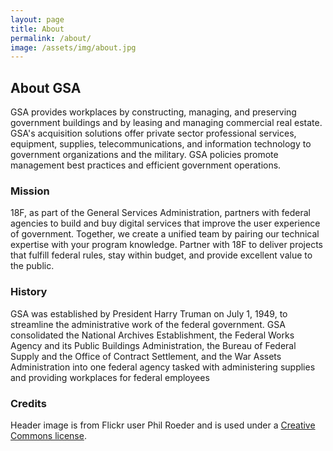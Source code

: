 ```yaml
---
layout: page
title: About
permalink: /about/
image: /assets/img/about.jpg
---
```


## About GSA

GSA provides workplaces by constructing, managing, and preserving government buildings and by leasing and managing commercial real estate. GSA's acquisition solutions offer private sector professional services, equipment, supplies, telecommunications, and information technology to government organizations and the military. GSA policies promote management best practices and efficient government operations.

### Mission

18F, as part of the General Services Administration, partners with federal agencies to build and buy digital services that improve the user experience of government. Together, we create a unified team by pairing our technical expertise with your program knowledge. Partner with 18F to deliver projects that fulfill federal rules, stay within budget, and provide excellent value to the public.

### History

GSA was established by President Harry Truman on July 1, 1949, to streamline the administrative work of the federal government.  GSA consolidated the National Archives Establishment, the Federal Works Agency and its Public Buildings Administration, the Bureau of Federal Supply and the Office of Contract Settlement, and the War Assets Administration into one federal agency tasked with administering supplies and providing workplaces for federal employees

### Credits

Header image is from Flickr user Phil Roeder and is used under a [Creative Commons license](https://creativecommons.org/licenses/by/2.0/).
